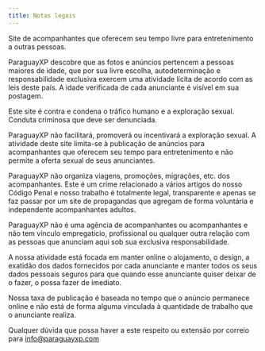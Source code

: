 ```yaml
---
title: Notas legais
---
```

Site de acompanhantes que oferecem seu tempo livre para entretenimento a outras pessoas.

ParaguayXP descobre que as fotos e anúncios pertencem a pessoas maiores de idade, que por sua livre escolha, autodeterminação e responsabilidade exclusiva exercem uma atividade lícita de acordo com as leis deste país. A idade verificada de cada anunciante é visível em sua postagem.

Este site é contra e condena o tráfico humano e a exploração sexual. Conduta criminosa que deve ser denunciada.

ParaguayXP não facilitará, promoverá ou incentivará a exploração sexual. A atividade deste site limita-se à publicação de anúncios para acompanhantes que oferecem seu tempo para entretenimento e não permite a oferta sexual de seus anunciantes.

ParaguayXP não organiza viagens, promoções, migrações, etc. dos acompanhantes. Este é um crime relacionado a vários artigos do nosso Código Penal e nosso trabalho é totalmente legal, transparente e apenas se faz passar por um site de propagandas que agregam de forma voluntária e independente acompanhantes adultos.

ParaguayXP não é uma agência de acompanhantes ou acompanhantes e não tem vínculo empregatício, profissional ou qualquer outra relação com as pessoas que anunciam aqui sob sua exclusiva responsabilidade.

A nossa atividade está focada em manter online o alojamento, o design, a exatidão dos dados fornecidos por cada anunciante e manter todos os seus dados pessoais seguros para que quando esse anunciante quiser deixar de o fazer, o possa fazer de imediato.

Nossa taxa de publicação é baseada no tempo que o anúncio permanece online e não está de forma alguma vinculada à quantidade de trabalho que o anunciante realiza.

Qualquer dúvida que possa haver a este respeito ou extensão por correio para info@paraguayxp.com